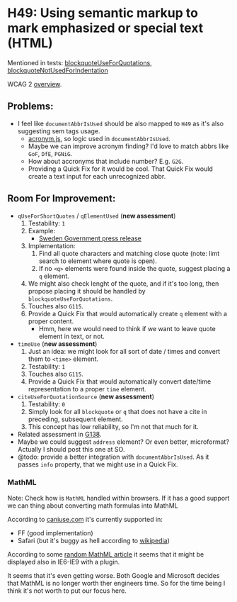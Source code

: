 
# H49: Using semantic markup to mark emphasized or special text (HTML)

Mentioned in tests: [blockquoteUseForQuotations](https://github.com/quailjs/quail/blob/2.2.15/src/js/custom/blockquoteUseForQuotations.js), [blockquoteNotUsedForIndentation](https://github.com/quailjs/quail/blob/2.2.15/src/js/custom/blockquoteNotUsedForIndentation.js)

WCAG 2 [overview](http://www.w3.org/TR/2015/NOTE-WCAG20-TECHS-20150226/H49).

## Problems:

* I feel like `documentAbbrIsUsed` should be also mapped to `H49` as it's also suggesting sem tags usage.
	* [acronym.js](https://github.com/quailjs/quail/blob/2.2.15/src/js/custom/documentAbbrIsUsed.js), so logic used in `documentAbbrIsUsed`.
	* Maybe we can improve acronym finding? I'd love to match abbrs like `GoF`, `DfE`, `PGNiG`.
	* How about accronyms that include number? E.g. `G2G`.
	* Providing a Quick Fix for it would be cool. That Quick Fix would create a text input for each unrecognized abbr.

## Room For Improvement:

* `qUseForShortQuotes` / `qElementUsed` (**new assessment**)
	1. Testability: `1`
	1. Example:
		* [Sweden Government press release](http://www.government.se/sb/d/18308/a/250170)
	1. Implementation:
		1. Find all quote characters and matching close quote (note: limt search to element where quote is open).
		1. If no `<q>` elements were found inside the quote, suggest placing a `q` element.
	1. We might also check lenght of the quote, and if it's too long, then propose placing it should be handled by `blockquoteUseForQuotations`.
	1. Touches also `G115`.
	1. Provide a Quick Fix that would automatically create `q` element with a proper content.
		* Hmm, here we would need to think if we want to leave quote element in text, or not.
* `timeUse` (**new assessment**)
	1. Just an idea: we might look for all sort of date / times and convert them to `<time>` element.
	1. Testability: `1`
	1. Touches also `G115`.
	1. Provide a Quick Fix that would automatically convert date/time representation to a proper `time` element.
* `citeUseForQuotationSource` (**new assessment**)
	1. Testability: `0`
	1. Simply look for all `blockquote` or `q` that does not have a cite in preceding, subsequent element.
	1. This concept has low reliability, so I'm not that much for it.
* Related assessment in [G138](G138).
* Maybe we could suggest `address` element? Or even better, microformat? Actually I should post this one at SO.
* @todo: provide a better integration with `documentAbbrIsUsed`. As it passes `info` property, that we might use in a Quick Fix.

### MathML

Note: Check how is `MathML` handled within browsers. If it has a good support we can thing about converting math formulas into MathML

According to [caniuse.com](http://caniuse.com/#feat=mathml) it's currently supported in:

* FF (good implementation)
* Safari (but it's buggy as hell according to [wikipedia](http://en.wikipedia.org/wiki/MathML#Web_browsers))

According to some [random MathML article](https://www.dessci.com/en/products/mathplayer/tech/MathMLinHTML5.htm) it seems that it might be displayed also in IE6-IE9 with a plugin.

It seems that it's even getting worse. Both Google and Microsoft decides that MathML is no longer worth ther engineers time. So for the time being I think it's not worth to put our focus here.